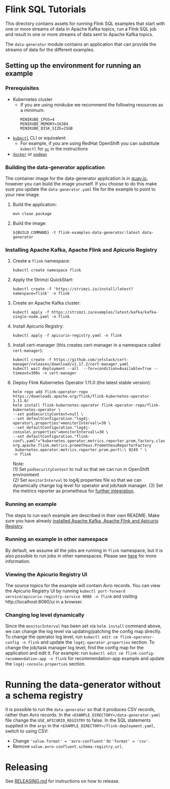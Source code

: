 # Flink SQL Tutorials

This directory contains assets for running Flink SQL examples that start with one or more streams of
data in Apache Kafka topics, run a Flink SQL job and result in one or more streams of data sent
to Apache Kafka topics.

The `data-generator` module contains an application that can provide the streams of data for the different examples.

## Setting up the environment for running an example

### Prerequisites

* Kubernetes cluster
  * If you are using minikube we recommend the following resources as a minimum:
     ```
     MINIKUBE_CPUS=4
     MINIKUBE_MEMORY=16384
     MINIKUBE_DISK_SIZE=25GB
     ```
* [`kubectl`](https://kubernetes.io/docs/reference/kubectl/) CLI or equivalent
  * For example, if you are using RedHat OpenShift you can substitute `kubectl` for [`oc`](https://docs.openshift.com/container-platform/4.16/cli_reference/openshift_cli/getting-started-cli.html) in the instructions
* [`docker`](https://docs.docker.com/install/) or [`podman`](https://podman.io/docs/installation)

### Building the data-generator application

The container image for the data-generator application is in [quay.io](https://quay.io/repository/streamshub/flink-examples-data-generator), however you can build the image yourself.
If you choose to do this make sure you update the `data-generator.yaml` file for the example to point to your new image.

1. Build the application:
   ```
   mvn clean package
   ```
2. Build the image:
   ```
   ${BUILD_COMMAND} -t flink-examples-data-generator:latest data-generator
   ```

### Installing Apache Kafka, Apache Flink and Apicurio Registry

1. Create a `flink` namespace:
   ```
   kubectl create namespace flink
   ```
2. Apply the Strimzi QuickStart:
   ```
   kubectl create -f 'https://strimzi.io/install/latest?namespace=flink' -n flink
   ```
3. Create an Apache Kafka cluster:
   ```
   kubectl apply -f https://strimzi.io/examples/latest/kafka/kafka-single-node.yaml -n flink 
   ```
4. Install Apicurio Registry:
   ```
   kubectl apply -f apicurio-registry.yaml -n flink
   ```
5. Install cert-manager (this creates cert-manager in a namespace called `cert-manager`):
   ```
   kubectl create -f https://github.com/jetstack/cert-manager/releases/download/v1.17.2/cert-manager.yaml
   kubectl wait deployment --all  --for=condition=Available=True --timeout=300s -n cert-manager
   ```
6. Deploy Flink Kubernetes Operator 1.11.0 (the latest stable version):
   ```
   helm repo add flink-operator-repo https://downloads.apache.org/flink/flink-kubernetes-operator-1.11.0/
   helm install flink-kubernetes-operator flink-operator-repo/flink-kubernetes-operator \
   --set podSecurityContext=null \
   --set defaultConfiguration."log4j-operator\.properties"=monitorInterval\=30 \
   --set defaultConfiguration."log4j-console\.properties"=monitorInterval\=30 \
   --set defaultConfiguration."flink-conf\.yaml"="kubernetes.operator.metrics.reporter.prom.factory.class\:\ org.apache.flink.metrics.prometheus.PrometheusReporterFactory
    kubernetes.operator.metrics.reporter.prom.port\:\ 9249 " \
   -n flink
   ```
   Note:<br>
   (1) Set `podSecurityContext` to null so that we can run in OpenShift environment<br>
   (2) Set `monitorInterval` to log4j properties file so that we can dynamically change log level for operator and job/task manager.
   (3) Set the metrics reporter as prometheus for [further integration](../deployment-examples/prometheus-install/README.md).

### Running an example

The steps to run each example are described in their own README.
Make sure you have already [installed Apache Kafka, Apache Flink and Apicurio Registry](#installing-apache-kafka-apache-flink-and-apicurio-registry).

### Running an example in other namespace

By default, we assume all the jobs are running in `flink` namespace, but it is also possible to run jobs in other namespaces.
Please see [here](../deployment-examples/flink-role/README.md) for more information.

### Viewing the Apicurio Registry UI

The source topics for the example will contain Avro records.
You can view the Apicurio Registry UI by running `kubectl port-forward service/apicurio-registry-service 8080 -n flink` and visiting http://localhost:8080/ui in a browser.

### Changing log level dynamically

Since the `monitorInterval` has been set via `helm install` command above, we can change the log level via updating/patching
the config map directly. To change the operator log level, run `kubectl edit cm flink-operator-config -n flink` and update
the `log4j-operator.properties` section. To change the job/task manager log level, find the config map for the application and edit it.
For example: run `kubectl edit cm flink-config-recommendation-app -n flink` for recommendation-app example and
update the `log4j-console.properties` section.

# Running the data-generator without a schema registry

It is possible to run the `data-generator` so that it produces CSV records, rather than Avro records.
In the `<EXAMPLE_DIRECTORY>/data-generator.yaml` file change the `USE_APICURIO_REGISTRY` to false.
In the SQL statements supplied in the `args` in the `<EXAMPLE_DIRECTORY>/flink-deployment.yaml`, switch to using CSV:
  - Change `'value.format' = 'avro-confluent'` to `'format' = 'csv'`.
  - Remove `value.avro-confluent.schema-registry.url`.

# Releasing

See [RELEASING.md](../RELEASING.md) for instructions on how to release.
